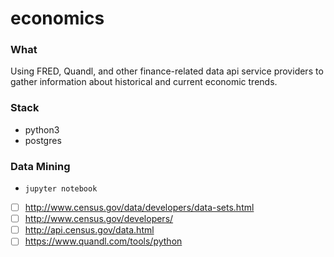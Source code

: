 # economics

### What
Using FRED, Quandl, and other finance-related data api service providers to gather information about historical and current economic trends.

### Stack
- python3
- postgres


### Data Mining
- `jupyter notebook`

- [ ] http://www.census.gov/data/developers/data-sets.html
- [ ] http://www.census.gov/developers/
- [ ] http://api.census.gov/data.html
- [ ] https://www.quandl.com/tools/python
